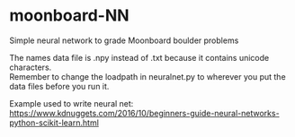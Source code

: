 # moonboard-NN
Simple neural network to grade Moonboard boulder problems

The names data file is .npy instead of .txt because it contains unicode characters.                      
Remember to change the loadpath in neuralnet.py to wherever you put the data files before you run it.

Example used to write neural net: https://www.kdnuggets.com/2016/10/beginners-guide-neural-networks-python-scikit-learn.html
